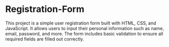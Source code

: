 # Registration-Form
This project is a simple user registration form built with HTML, CSS, and JavaScript. It allows users to input their personal information such as name, email, password, and more. The form includes basic validation to ensure all required fields are filled out correctly. 
